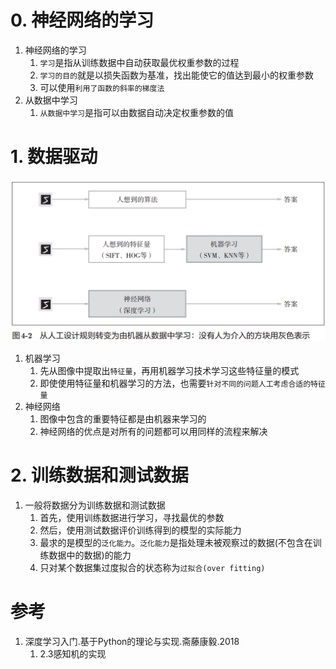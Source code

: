 

# 0. 神经网络的学习

1. 神经网络的学习
    1. `学习`是指从训练数据中自动获取最优权重参数的过程
    2. `学习的目的`就是以损失函数为基准，找出能使它的值达到最小的权重参数
    3. 可以使用`利用了函数的斜率的梯度法`
2. 从数据中学习
    1. `从数据中学习`是指可以由数据自动决定权重参数的值

# 1. 数据驱动

![图4-2.从人工设计规则转变为由机器从数据中学习.png](图4-2.从人工设计规则转变为由机器从数据中学习.png)

1. 机器学习
    1. 先从图像中提取出`特征量`，再用机器学习技术学习这些特征量的模式
    2. 即使使用特征量和机器学习的方法，也需要`针对不同的问题人工考虑合适的特征量`
2. 神经网络
    1. 图像中包含的重要特征都是由机器来学习的
    2. 神经网络的优点是对所有的问题都可以用同样的流程来解决

# 2. 训练数据和测试数据

1. 一般将数据分为训练数据和测试数据
    1. 首先，使用训练数据进行学习，寻找最优的参数
    2. 然后，使用测试数据评价训练得到的模型的实际能力
    3. 最求的是模型的`泛化能力`。`泛化能力`是指处理未被观察过的数据(不包含在训练数据中的数据)的能力
    4. 只对某个数据集过度拟合的状态称为`过拟合(over fitting)`

# 参考

1. 深度学习入门.基于Python的理论与实现.斋藤康毅.2018
    1. 2.3感知机的实现